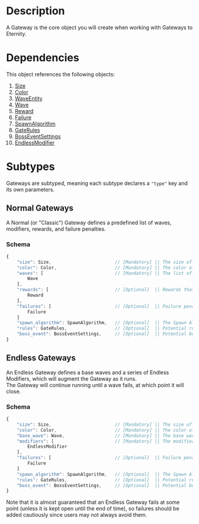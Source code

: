 # Description
A Gateway is the core object you will create when working with Gateways to Eternity.

# Dependencies
This object references the following objects:
1. [Size](./components/Size.md)
2. [Color](../../../../Placebo/blob/-/schema/Color.md)
3. [WaveEntity](./components/WaveEntity.md)
4. [Wave](./components/Wave.md)
5. [Reward](./components/Reward.md)
6. [Failure](./components/Failure.md)
7. [SpawnAlgorithm](./components/SpawnAlgorithm.md)
8. [GateRules](./components/GateRules.md)
9. [BossEventSettings](./components/BossEventSettings.md)
10. [EndlessModifier](./components/EndlessModifier.md)

# Subtypes
Gateways are subtyped, meaning each subtype declares a `"type"` key and its own parameters.

## Normal Gateways
A Normal (or "Classic") Gateway defines a predefined list of waves, modifiers, rewards, and failure penalties.

### Schema
```js
{
    "size": Size,                        // [Mandatory] || The size of the Gateway.
    "color": Color,                      // [Mandatory] || The color of the Gateway.
    "waves": [                           // [Mandatory] || The list of waves for this Gateway.
        Wave
    ],
    "rewards": [                         // [Optional]  || Rewards that will be granted upon completion of the entire gateway. Default value = empty list.
        Reward
    ],
    "failures": [                        // [Optional]  || Failure penalties that will be applied if the Gateway is not completed. Default value = empty list.
        Failure
    ]
    "spawn_algorithm": SpawnAlgorithm,   // [Optional]  || The Spawn Algorithm to use. Default value = "gateways:open_field".
    "rules": GateRules,                  // [Optional]  || Potential rule edits for this Gateway. Default value = The default GateRules object.
    "boss_event": BossEventSettings,     // [Optional]  || Potential boss event settings for this Gateway. Default value = The default BossEventSettings object.
}
```

## Endless Gateways
An Endless Gateway defines a base waves and a series of Endless Modifiers, which will augment the Gateway as it runs.  
The Gateway will continue running until a wave fails, at which point it will close.

### Schema
```js
{
    "size": Size,                        // [Mandatory] || The size of the Gateway.
    "color": Color,                      // [Mandatory] || The color of the Gateway.
    "base_wave": Wave,                   // [Mandatory] || The base wave for this Gateway. It will be augmented by the provided Endless Modifiers as waves pass.
    "modifiers": [                       // [Mandatory] || The modifiers, which define the rules for how the wave will change over time.
        EndlessModifier
    ],
    "failures": [                        // [Optional]  || Failure penalties that will be applied if the Gateway is not completed. Default value = empty list.
        Failure
    ]
    "spawn_algorithm": SpawnAlgorithm,   // [Optional]  || The Spawn Algorithm to use. Default value = "gateways:open_field".
    "rules": GateRules,                  // [Optional]  || Potential rule edits for this Gateway. Default value = The default GateRules object.
    "boss_event": BossEventSettings,     // [Optional]  || Potential boss event settings for this Gateway. Default value = The default BossEventSettings object.
}
```

Note that it is almost guaranteed that an Endless Gateway fails at some point (unless it is kept open until the end of time), so failures should be added cautiously since users may not always avoid them.